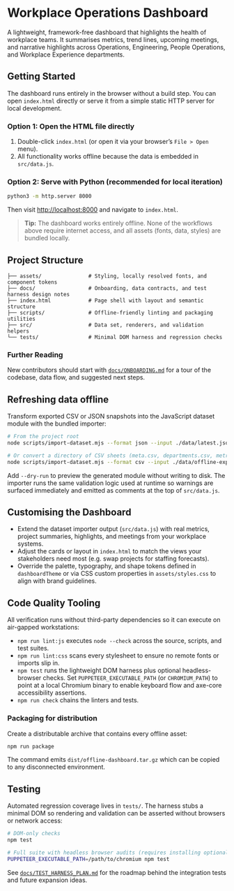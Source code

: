 # Workplace Operations Dashboard

A lightweight, framework-free dashboard that highlights the health of workplace teams. It
summarises metrics, trend lines, upcoming meetings, and narrative highlights across
Operations, Engineering, People Operations, and Workplace Experience departments.

## Getting Started

The dashboard runs entirely in the browser without a build step. You can open `index.html`
directly or serve it from a simple static HTTP server for local development.

### Option 1: Open the HTML file directly

1. Double-click `index.html` (or open it via your browser’s `File > Open` menu).
2. All functionality works offline because the data is embedded in `src/data.js`.

### Option 2: Serve with Python (recommended for local iteration)

```bash
python3 -m http.server 8000
```

Then visit [http://localhost:8000](http://localhost:8000) and navigate to
`index.html`.

> **Tip:** The dashboard works entirely offline. None of the workflows above require internet
> access, and all assets (fonts, data, styles) are bundled locally.

## Project Structure

```
├── assets/               # Styling, locally resolved fonts, and component tokens
├── docs/                 # Onboarding, data contracts, and test harness design notes
├── index.html            # Page shell with layout and semantic structure
├── scripts/              # Offline-friendly linting and packaging utilities
├── src/                  # Data set, renderers, and validation helpers
└── tests/                # Minimal DOM harness and regression checks
```

### Further Reading

New contributors should start with [`docs/ONBOARDING.md`](docs/ONBOARDING.md) for a tour of
the codebase, data flow, and suggested next steps.

## Refreshing data offline

Transform exported CSV or JSON snapshots into the JavaScript dataset module with the
bundled importer:

```bash
# From the project root
node scripts/import-dataset.mjs --format json --input ./data/latest.json

# Or convert a directory of CSV sheets (meta.csv, departments.csv, metrics.csv, etc.)
node scripts/import-dataset.mjs --format csv --input ./data/offline-export
```

Add `--dry-run` to preview the generated module without writing to disk. The importer runs
the same validation logic used at runtime so warnings are surfaced immediately and emitted
as comments at the top of `src/data.js`.

## Customising the Dashboard

* Extend the dataset importer output (`src/data.js`) with real metrics, project summaries,
  highlights, and meetings from your workplace systems.
* Adjust the cards or layout in `index.html` to match the views your stakeholders need
  most (e.g. swap projects for staffing forecasts).
* Override the palette, typography, and shape tokens defined in `dashboardTheme` or via
  CSS custom properties in `assets/styles.css` to align with brand guidelines.


## Code Quality Tooling

All verification runs without third-party dependencies so it can execute on air-gapped
workstations:

* `npm run lint:js` executes `node --check` across the source, scripts, and test suites.
* `npm run lint:css` scans every stylesheet to ensure no remote fonts or imports slip in.
* `npm test` runs the lightweight DOM harness plus optional headless-browser checks. Set
  `PUPPETEER_EXECUTABLE_PATH` (or `CHROMIUM_PATH`) to point at a local Chromium binary to
  enable keyboard flow and axe-core accessibility assertions.
* `npm run check` chains the linters and tests.

### Packaging for distribution

Create a distributable archive that contains every offline asset:

```bash
npm run package
```

The command emits `dist/offline-dashboard.tar.gz` which can be copied to any disconnected
environment.

## Testing

Automated regression coverage lives in `tests/`. The harness stubs a minimal DOM so rendering
and validation can be asserted without browsers or network access:

```bash
# DOM-only checks
npm test

# Full suite with headless browser audits (requires installing optional dev dependencies)
PUPPETEER_EXECUTABLE_PATH=/path/to/chromium npm test
```

See [`docs/TEST_HARNESS_PLAN.md`](docs/TEST_HARNESS_PLAN.md) for the roadmap behind the
integration tests and future expansion ideas.
